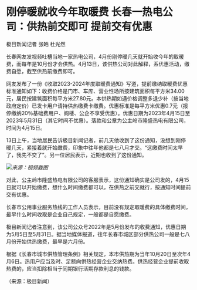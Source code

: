 # 刚停暖就收今年取暖费 长春一热电公司：供热前交即可 提前交有优惠

极目新闻记者 张皓 杜光然

长春网友发视频吐槽当地一家热电公司，4月份刚停暖几天就开始收今年的取暖费，而每年是10月份才会供热。4月13日，该供热公司对此解释，系优惠活动，缴费自愿，截至供热前缴费即可。

网友发布了一份《收取2023-2024年度取暖费通知》写道，提前缴纳取暖费优惠标准通知如下：收费价格是门市、车库、营业性场所按建筑面积每平方米34.00元，居民按建筑面积每平方米27.80元。本供热期如遇价格调整多退少补（按当地政府定价）已发卡用户请持供热缴费卡缴费。优惠标准是每平方米优惠0.7元（报停缴纳20％基础费用户、阁楼、公企不享受优惠）。优惠日期为2023年4月15日至2023年5月31日（其它时间不优惠）。落款和公章为公主岭市隆盛热电有限公司，时间为4月15日。

13日上午，当地居民告诉极目新闻记者，前几天他收到了这份通知，没想到刚停暖几天，紧接着就开始缴费，印象中往年他都是七八月才交。“这缴费时间太早了，我先不交了”。另一位居民表示，近期也收到了这份通知。

![](https://inews.gtimg.com/news_bt/OP9PN0qnKgcppdjx4Fb5txreRNTHnNks75oTu6u1g03woAA/1000)_来源：视频截图_

对此，公主岭市隆盛热电有限公司的客服表示，这份通知确实是公司发的，4月15日就可以开始缴费，想什么时间缴费都可以，在供热之前交就行，按通知时间提前交有优惠。

长春市公用事业服务热线的工作人员表示，目前没有规定取暖费的具体缴费时间，最早什么时间收取是企业自己规定，一般都是自愿缴费。

极目新闻记者注意到，该公司公众号2022年是5月份发布的收费通知，优惠日期为5月5日至5月31日。据当地媒体报道，往年长春市城区部分供热公司一般是七八月份开始供热缴费，最早是六月份。

根据《长春市城市供热管理条例》相关规定，本市供热期为当年10月20日至次年4月6日。热用户应当及时、足额向供热经营企业交纳热费。供热经营企业提前收取热费的，应当扣除相当于同期银行活期存款利息的钱款。

（来源：极目新闻）

